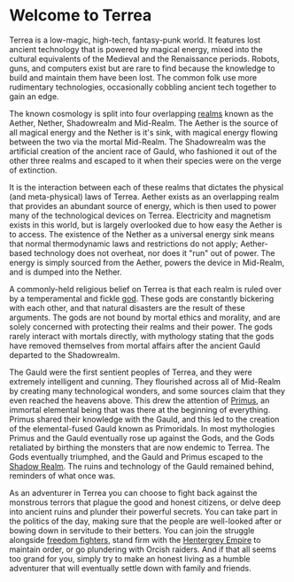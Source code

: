 # Welcome to Terrea

Terrea is a low-magic, high-tech, fantasy-punk world. It features lost ancient technology that is powered by magical energy, mixed into the cultural equivalents of the Medieval and the Renaissance periods. Robots, guns, and computers exist but are rare to find because the knowledge to build and maintain them have been lost. The common folk use more rudimentary technologies, occasionally cobbling ancient tech together to gain an edge.

The known cosmology is split into four overlapping [realms](#/cosmology/realms) known as the Aether, Nether, Shadowrealm and Mid-Realm. The Aether is the source of all magical energy and the Nether is it's sink, with magical energy flowing between the two via the mortal Mid-Realm. The Shadowrealm was the artificial creation of the ancient race of Gauld, who fashioned it out of the other three realms and escaped to it when their species were on the verge of extinction.

It is the interaction between each of these realms that dictates the physical (and meta-physical) laws of Terrea. Aether exists as an overlapping realm that provides an abundant source of energy, which is then used to power many of the technological devices on Terrea. Electricity and magnetism exists in this world, but is largely overlooked due to how easy the Aether is to access. The existence of the Nether as a universal energy sink means that normal thermodynamic laws and restrictions do not apply; Aether-based technology does not overheat, nor does it "run" out of power. The energy is simply sourced from the Aether, powers the device in Mid-Realm, and is dumped into the Nether.

A commonly-held religious belief on Terrea is that each realm is ruled over by a temperamental and fickle [god](#/cosmology/deities). These gods are constantly bickering with each other, and that natural disasters are the result of these arguments. The gods are not bound by mortal ethics and morality, and are solely concerned with protecting their realms and their power. The gods rarely interact with mortals directly, with mythology stating that the gods have removed themselves from mortal affairs after the ancient Gauld departed to the Shadowrealm. 

The Gauld were the first sentient peoples of Terrea, and they were extremely intelligent and cunning. They flourished across all of Mid-Realm by creating many technological wonders, and some sources claim that they even reached the heavens above. This drew the attention of [Primus](#/cosmology/deities), an immortal elemental being that was there at the beginning of everything. Primus shared their knowledge with the Gauld, and this led to the creation of the elemental-fused Gauld known as Primoridals. In most mythologies Primus and the Gauld eventually rose up against the Gods, and the Gods retaliated by birthing the monsters that are now endemic to Terrea. The Gods eventually triumphed, and the Gauld and Primus escaped to the [Shadow Realm](#/cosmology/realms). The ruins and technology of the Gauld remained behind, reminders of what once was.

As an adventurer in Terrea you can choose to fight back against the monstrous terrors that plague the good and honest citizens, or delve deep into ancient ruins and plunder their powerful secrets. You can take part in the politics of the day, making sure that the people are well-looked after or bowing down in servitude to their betters. You can join the struggle alongside [freedom fighters](#/nations/partisans), stand firm with the [Hentergrey Empire](#/nations/hentergrey) to maintain order, or go plundering with Orcish raiders. And if that all seems too grand for you, simply try to make an honest living as a humble adventurer that will eventually settle down with family and friends.
